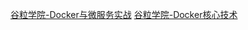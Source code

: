 [谷粒学院-Docker与微服务实战](https://www.gulixueyuan.com/goods/show/579?targetId=509&preview=0)
[谷粒学院-Docker核心技术](https://www.gulixueyuan.com/goods/show/164?targetId=263&preview=0)
